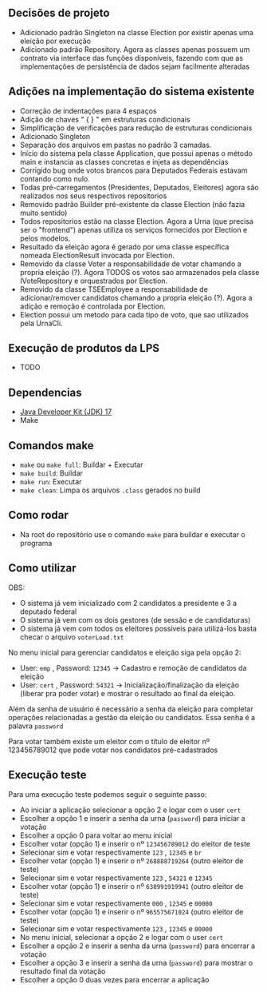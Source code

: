 ##  Decisões de projeto 
- Adicionado padrão Singleton na classe Election por existir apenas uma eleição por execução
- Adicionado padrão Repository. Agora as classes apenas possuem um contrato via interface das funções disponíveis, fazendo com que as implementações de persistência de dados sejam facilmente alteradas
  
## Adições na implementação do sistema existente
- Correção de indentações para 4 espaços
- Adição de chaves " { } " em estruturas condicionais
- Simplificação de verificações para redução de estruturas condicionais
- Adicionado Singleton
- Separação dos arquivos em pastas no padrão 3 camadas.
- Início do sistema pela classe Application, que possui apenas o método main e instancia as classes concretas e injeta as dependências
- Corrigido bug onde votos brancos para Deputados Federais estavam contando como nulo.
- Todas pré-carregamentos (Presidentes, Deputados, Eleitores) agora são realizados nos seus respectivos repositorios
- Removido padrão Builder pré-existente da classe Election (não fazia muito sentido)
- Todos repositorios estão na classe Election. Agora a Urna (que precisa ser o "frontend") apenas utiliza os serviços fornecidos por Election e pelos modelos.
- Resultado da eleição agora é gerado por uma classe específica nomeada ElectionResult invocada por Election.
- Removido da classe Voter a responsabilidade de votar chamando a propria eleição (?). Agora TODOS os votos sao armazenados pela classe IVoteRepository e orquestrados por Election.
- Removido da classe TSEEmployee a responsabilidade de adicionar/remover candidatos chamando a propria eleição (?). Agora a adição e remoção é controlada por Election.
- Election possui um metodo para cada tipo de voto, que sao utilizados pela UrnaCli.

## Execução de produtos da LPS 
- TODO
  
## Dependencias

- [Java Developer Kit (JDK) 17](https://www.oracle.com/java/technologies/javase/jdk17-archive-downloads.html)
- Make

## Comandos make

- `make` ou `make full`: Buildar + Executar
- `make build`: Buildar
- `make run`: Executar
- `make clean`: Limpa os arquivos `.class` gerados no build

## Como rodar

- Na root do repositório use o comando `make` para buildar e executar o programa

## Como utilizar

OBS:

- O sistema já vem inicializado com 2 candidatos a presidente e 3 a deputado federal
- O sistema já vem com os dois gestores (de sessão e de candidaturas)
- O sistema já vem com todos os eleitores possíveis para utilizá-los basta checar o arquivo `voterLoad.txt`

No menu inicial para gerenciar candidatos e eleição siga pela opção 2:

- User: `emp` , Password: `12345` -> Cadastro e remoção de candidatos da eleição
- User: `cert` , Password: `54321` -> Inicialização/finalização da eleição (liberar pra poder votar) e mostrar o resultado ao final da eleição.

Além da senha de usuário é necessário a senha da eleição para completar operações relacionadas a gestão da eleição ou candidatos. Essa senha é a palavra `password`

Para votar também existe um eleitor com o título de eleitor nº 123456789012 que pode votar nos candidatos pré-cadastrados

## Execução teste

Para uma execução teste podemos seguir o seguinte passo:

- Ao iniciar a aplicação selecionar a opção 2 e logar com o user `cert`
- Escolher a opção 1 e inserir a senha da urna (`password`) para iniciar a votação
- Escolher a opção 0 para voltar ao menu inicial
- Escolher votar (opção 1) e inserir o nº `123456789012` do eleitor de teste
- Selecionar sim e votar respectivamente `123` , `12345` e `br`
- Escolher votar (opção 1) e inserir o nº `268888719264` (outro eleitor de teste)
- Selecionar sim e votar respectivamente `123` , `54321` e `12345`
- Escolher votar (opção 1) e inserir o nº `638991919941` (outro eleitor de teste)
- Selecionar sim e votar respectivamente `000` , `12345` e `00000`
- Escolher votar (opção 1) e inserir o nº `965575671024` (outro eleitor de teste)
- Selecionar sim e votar respectivamente `123` , `12345` e `00000`
- No menu inicial, selecionar a opção 2 e logar com o user `cert`
- Escolher a opção 2 e inserir a senha da urna (`password`) para encerrar a votação
- Escolher a opção 3 e inserir a senha da urna (`password`) para mostrar o resultado final da votação
- Escolher a opção 0 duas vezes para encerrar a aplicação
